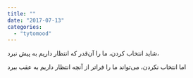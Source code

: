 ```yaml
---
title: ""
date: "2017-07-13"
categories: 
  - "tytomood"
---
```


شاید انتخاب کردن، ما را آن‌قدر که انتظار داریم به پیش نبرد،

اما انتخاب نکردن، می‌تواند ما را فراتر از آنچه انتظار داریم به عقب ببرد
